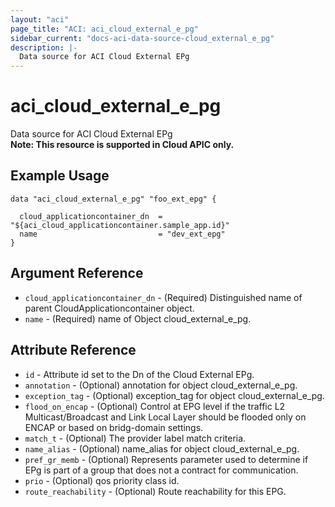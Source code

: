 ```yaml
---
layout: "aci"
page_title: "ACI: aci_cloud_external_e_pg"
sidebar_current: "docs-aci-data-source-cloud_external_e_pg"
description: |-
  Data source for ACI Cloud External EPg
---
```


# aci_cloud_external_e_pg #
Data source for ACI Cloud External EPg  
<b>Note: This resource is supported in Cloud APIC only.</b>
## Example Usage ##

```hcl
data "aci_cloud_external_e_pg" "foo_ext_epg" {

  cloud_applicationcontainer_dn  = "${aci_cloud_applicationcontainer.sample_app.id}" 
  name                           = "dev_ext_epg"
}
```
## Argument Reference ##
* `cloud_applicationcontainer_dn` - (Required) Distinguished name of parent CloudApplicationcontainer object.
* `name` - (Required) name of Object cloud_external_e_pg.



## Attribute Reference

* `id` - Attribute id set to the Dn of the Cloud External EPg.
* `annotation` - (Optional) annotation for object cloud_external_e_pg.
* `exception_tag` - (Optional) exception_tag for object cloud_external_e_pg.
* `flood_on_encap` - (Optional) Control at EPG level if the traffic L2 Multicast/Broadcast and Link Local Layer should be flooded only on ENCAP or based on bridg-domain settings.
* `match_t` - (Optional) The provider label match criteria. 
* `name_alias` - (Optional) name_alias for object cloud_external_e_pg.
* `pref_gr_memb` - (Optional) Represents parameter used to determine if EPg is part of a group that does not a contract for communication.
* `prio` - (Optional) qos priority class id.
* `route_reachability` - (Optional) Route reachability for this EPG.
